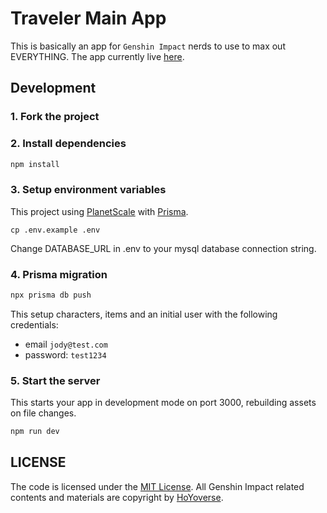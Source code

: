 # Traveler Main App

This is basically an app for `Genshin Impact` nerds to use to max out EVERYTHING.
The app currently live [here](https://traveler-main.fly.dev/).

## Development

### 1. Fork the project

### 2. Install dependencies

```sh
npm install
```

### 3. Setup environment variables

This project using [PlanetScale](https://planetscale.com/) with [Prisma](https://www.prisma.io/).

```env
cp .env.example .env
```

Change DATABASE_URL in .env to your mysql database connection string.

### 4. Prisma migration

```sh
npx prisma db push
```

This setup characters, items and an initial user with the following credentials:

- email `jody@test.com`
- password: `test1234`

### 5. Start the server

This starts your app in development mode on port 3000, rebuilding assets on file changes.

```sh
npm run dev
```

## LICENSE

The code is licensed under the [MIT License](https://opensource.org/licenses/MIT). All Genshin Impact related contents and materials are copyright by [HoYoverse](https://www.hoyoverse.com).

